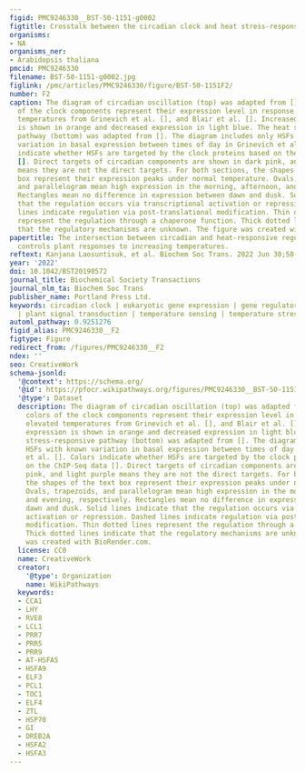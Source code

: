 ```yaml
---
figid: PMC9246330__BST-50-1151-g0002
figtitle: Crosstalk between the circadian clock and heat stress-responsive pathways
organisms:
- NA
organisms_ner:
- Arabidopsis thaliana
pmcid: PMC9246330
filename: BST-50-1151-g0002.jpg
figlink: /pmc/articles/PMC9246330/figure/BST-50-1151F2/
number: F2
caption: The diagram of circadian oscillation (top) was adapted from []. The colors
  of the clock components represent their expression level in response to elevated
  temperatures from Grinevich et al. [], and Blair et al. []. Increased expression
  is shown in orange and decreased expression in light blue. The heat stress-responsive
  pathway (bottom) was adapted from []. The diagram includes only HSFs with known
  variation in basal expression between times of day in Grinevich et al. []. Colors
  indicate whether HSFs are targeted by the clock proteins based on the ChIP-Seq data
  []. Direct targets of circadian components are shown in dark pink, and light purple
  means they are not the direct targets. For both sections, the shapes of the text
  box represent their expression peaks under normal temperature. Ovals, trapezoids,
  and parallelogram mean high expression in the morning, afternoon, and evening, respectively.
  Rectangles mean no difference in expression between dawn and dusk. Solid lines indicate
  that the regulation occurs via transcriptional activation or repression. Dashed
  lines indicate regulation via post-translational modification. Thin dotted lines
  represent the regulation through a chaperone function. Thick dotted lines indicate
  that the regulatory mechanisms are unknown. The figure was created with BioRender.com.
papertitle: The intersection between circadian and heat-responsive regulatory networks
  controls plant responses to increasing temperatures.
reftext: Kanjana Laosuntisuk, et al. Biochem Soc Trans. 2022 Jun 30;50(3):1151-1165.
year: '2022'
doi: 10.1042/BST20190572
journal_title: Biochemical Society Transactions
journal_nlm_ta: Biochem Soc Trans
publisher_name: Portland Press Ltd.
keywords: circadian clock | eukaryotic gene expression | gene regulatory networks
  | plant signal transduction | temperature sensing | temperature stress
automl_pathway: 0.9251276
figid_alias: PMC9246330__F2
figtype: Figure
redirect_from: /figures/PMC9246330__F2
ndex: ''
seo: CreativeWork
schema-jsonld:
  '@context': https://schema.org/
  '@id': https://pfocr.wikipathways.org/figures/PMC9246330__BST-50-1151-g0002.html
  '@type': Dataset
  description: The diagram of circadian oscillation (top) was adapted from []. The
    colors of the clock components represent their expression level in response to
    elevated temperatures from Grinevich et al. [], and Blair et al. []. Increased
    expression is shown in orange and decreased expression in light blue. The heat
    stress-responsive pathway (bottom) was adapted from []. The diagram includes only
    HSFs with known variation in basal expression between times of day in Grinevich
    et al. []. Colors indicate whether HSFs are targeted by the clock proteins based
    on the ChIP-Seq data []. Direct targets of circadian components are shown in dark
    pink, and light purple means they are not the direct targets. For both sections,
    the shapes of the text box represent their expression peaks under normal temperature.
    Ovals, trapezoids, and parallelogram mean high expression in the morning, afternoon,
    and evening, respectively. Rectangles mean no difference in expression between
    dawn and dusk. Solid lines indicate that the regulation occurs via transcriptional
    activation or repression. Dashed lines indicate regulation via post-translational
    modification. Thin dotted lines represent the regulation through a chaperone function.
    Thick dotted lines indicate that the regulatory mechanisms are unknown. The figure
    was created with BioRender.com.
  license: CC0
  name: CreativeWork
  creator:
    '@type': Organization
    name: WikiPathways
  keywords:
  - CCA1
  - LHY
  - RVE8
  - LCL1
  - PRR7
  - PRR5
  - PRR9
  - AT-HSFA5
  - HSFA9
  - ELF3
  - PCL1
  - TOC1
  - ELF4
  - ZTL
  - HSP70
  - GI
  - DREB2A
  - HSFA2
  - HSFA3
---
```

